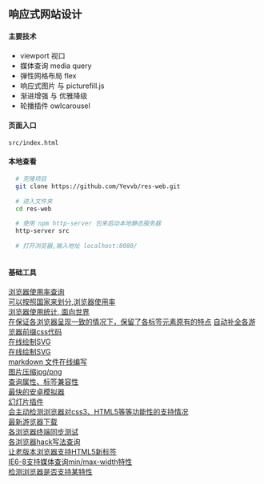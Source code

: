 ## 响应式网站设计

#### 主要技术

 - viewport 视口
 - 媒体查询 media query
 - 弹性网格布局 flex 
 - 响应式图片 与 picturefill.js
 - 渐进增强 与 优雅降级
 - 轮播插件 owlcarousel

#### 页面入口
 
 `src/index.html`
 
#### 本地查看

```bash
  # 克隆项目
  git clone https://github.com/Yevvb/res-web.git
  
  # 进入文件夹
  cd res-web
  
  # 使用 npm http-server 包来启动本地静态服务器
  http-server src
  
  # 打开浏览器,输入地址 localhost:8080/
  
```

#### 基础工具

[浏览器使用率查询](http:gs.statcounter.com/)  
[可以按照国家来划分,浏览器使用率](http://gs.statcounter.com/)  
[浏览器使用统计, 面向世界](http://caniuse.com/usage-table)  
[在保证各浏览器呈现一致的情况下，保留了各标签元素原有的特点](http://necolas.github.io/normalize.css/)
[自动补全各游览器前缀css代码](http://autoprefixer.github.io/)  
[在线绘制SVG](http://editor.method.ac/)  
[在线绘制SVG](https://icomoon.io/)  
[markdown 文件在线编写](http://dillinger.io/)  
[图片压缩jpg/png](https://tinypng.com/)  
[查询属性、标签兼容性](http://caniuse.com/)  
[最快的安卓模拟器](http://www.genymotion.net/)  
[幻灯片插件](http://owlcarousel.owlgraphic.com/)    
[会主动检测浏览器对css3、HTML5等等功能性的支持情况](https://modernizr.com/)  
[最新游览器下载](http://browsehappy.com/)  
[各浏览器终端同步测试](http://www.browsersync.cn/)  
[各浏览器hack写法查询](http://browserhacks.com/)  
[让老版本浏览器支持HTML5新标签](https://github.com/aFarkas/html5shiv)  
[IE6-8支持媒体查询min/max-width特性](https://github.com/scottjehl/Respond)  
[检测浏览器是否支持某特性](https://modernizr.com/)


